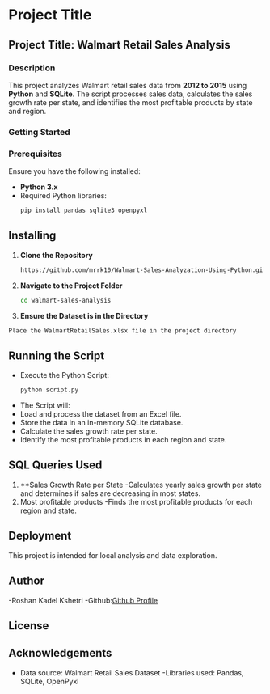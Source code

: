 # Project Title
## Project Title: Walmart Retail Sales Analysis
### **Description**
This project analyzes Walmart retail sales data from **2012 to 2015** using **Python** and **SQLite**. The script processes sales data, calculates the sales growth rate per state, and identifies the most profitable products by state and region.  
### **Getting Started**
### **Prerequisites**  
Ensure you have the following installed:  
- **Python 3.x**  
- Required Python libraries:  
  ```bash
  pip install pandas sqlite3 openpyxl
  ```
## Installing
 1. **Clone the Repository**
    ```sh
    https://github.com/mrrk10/Walmart-Sales-Analyzation-Using-Python.git
 2. **Navigate to the Project Folder**
    ```sh
    cd walmart-sales-analysis
3. **Ensure the Dataset is in the Directory**
```sh
Place the WalmartRetailSales.xlsx file in the project directory
```
## Running the Script
- Execute the Python Script:
  ```bash
  python script.py
  ```
- The Script will:
- Load and process the dataset from an Excel file.
- Store the data in an in-memory SQLite database.
- Calculate the sales growth rate per state.
- Identify the most profitable products in each region and state.
## SQL Queries Used
1. **Sales Growth Rate per State
   -Calculates yearly sales growth per state and determines if sales are decreasing in most states.
2. Most profitable products
   -Finds the most profitable products for each region and state.
## Deployment
This project is intended for local analysis and data exploration.
## Author
-Roshan Kadel Kshetri
-Github:[Github Profile](https://github.com/mrrk10)
## License
## Acknowledgements
- Data source: Walmart Retail Sales Dataset
-Libraries used: Pandas, SQLite, OpenPyxl

